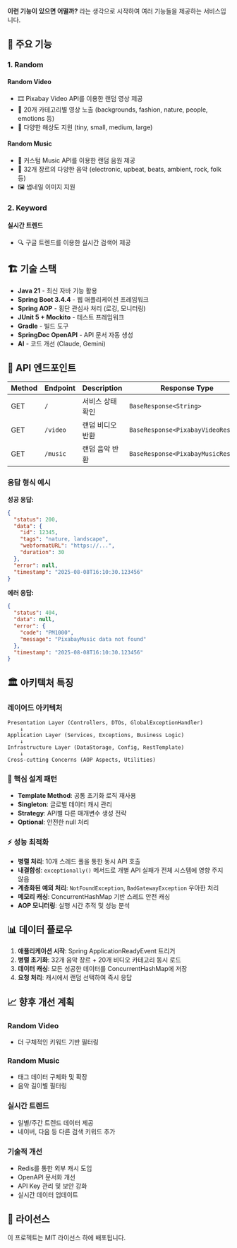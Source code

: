 **이런 기능이 있으면 어떨까?** 라는 생각으로 시작하여 여러 기능들을 제공하는 서비스입니다.

## 🚀 주요 기능

### 1. Random
#### Random Video
- 🎞️ Pixabay Video API를 이용한 랜덤 영상 제공
- 📂 20개 카테고리별 영상 노출 (backgrounds, fashion, nature, people, emotions 등)
- 📱 다양한 해상도 지원 (tiny, small, medium, large)

#### Random Music
- 🎵 커스텀 Music API를 이용한 랜덤 음원 제공
- 🎼 32개 장르의 다양한 음악 (electronic, upbeat, beats, ambient, rock, folk 등)
- 🖼️ 썸네일 이미지 지원

### 2. Keyword
#### 실시간 트렌드
- 🔍 구글 트렌드를 이용한 실시간 검색어 제공

## 🏗️ 기술 스택

- **Java 21** - 최신 자바 기능 활용
- **Spring Boot 3.4.4** - 웹 애플리케이션 프레임워크
- **Spring AOP** - 횡단 관심사 처리 (로깅, 모니터링)
- **JUnit 5 + Mockito** - 테스트 프레임워크
- **Gradle** - 빌드 도구
- **SpringDoc OpenAPI** - API 문서 자동 생성
- **AI** - 코드 개선 (Claude, Gemini)

## 📡 API 엔드포인트

| Method | Endpoint | Description | Response Type |
|--------|----------|-------------|---------------|
| GET | `/` | 서비스 상태 확인 | `BaseResponse<String>` |
| GET | `/video` | 랜덤 비디오 반환 | `BaseResponse<PixabayVideoResult>` |  
| GET | `/music` | 랜덤 음악 반환 | `BaseResponse<PixabayMusicResult>` |

### 응답 형식 예시

**성공 응답:**
```json
{
  "status": 200,
  "data": {
    "id": 12345,
    "tags": "nature, landscape",
    "webformatURL": "https://...",
    "duration": 30
  },
  "error": null,
  "timestamp": "2025-08-08T16:10:30.123456"
}
```

**에러 응답:**
```json
{
  "status": 404,
  "data": null,
  "error": {
    "code": "PM1000",
    "message": "PixabayMusic data not found"
  },
  "timestamp": "2025-08-08T16:10:30.123456"
}
```

## 🏛️ 아키텍처 특징

### 레이어드 아키텍처
```
Presentation Layer (Controllers, DTOs, GlobalExceptionHandler)
    ↓
Application Layer (Services, Exceptions, Business Logic)
    ↓  
Infrastructure Layer (DataStorage, Config, RestTemplate)
    ↓
Cross-cutting Concerns (AOP Aspects, Utilities)
```

### 🔧 핵심 설계 패턴
- **Template Method**: 공통 초기화 로직 재사용
- **Singleton**: 글로벌 데이터 캐시 관리
- **Strategy**: API별 다른 매개변수 생성 전략
- **Optional**: 안전한 null 처리

### ⚡ 성능 최적화
- **병렬 처리**: 10개 스레드 풀을 통한 동시 API 호출
- **내결함성**: `exceptionally()` 메서드로 개별 API 실패가 전체 시스템에 영향 주지 않음
- **계층화된 예외 처리**: `NotFoundException`, `BadGatewayException` 우아한 처리
- **메모리 캐싱**: ConcurrentHashMap 기반 스레드 안전 캐싱
- **AOP 모니터링**: 실행 시간 추적 및 성능 분석

## 📊 데이터 플로우

1. **애플리케이션 시작**: Spring ApplicationReadyEvent 트리거
2. **병렬 초기화**: 32개 음악 장르 + 20개 비디오 카테고리 동시 로드
3. **데이터 캐싱**: 모든 성공한 데이터를 ConcurrentHashMap에 저장
4. **요청 처리**: 캐시에서 랜덤 선택하여 즉시 응답

## 📈 향후 개선 계획

### Random Video
- 더 구체적인 키워드 기반 필터링

### Random Music
- 태그 데이터 구체화 및 확장
- 음악 길이별 필터링

### 실시간 트렌드
- 일별/주간 트렌드 데이터 제공
- 네이버, 다음 등 다른 검색 키워드 추가

### 기술적 개선
- Redis를 통한 외부 캐시 도입
- OpenAPI 문서화 개선
- API Key 관리 및 보안 강화
- 실시간 데이터 업데이트

## 📝 라이선스

이 프로젝트는 MIT 라이선스 하에 배포됩니다.